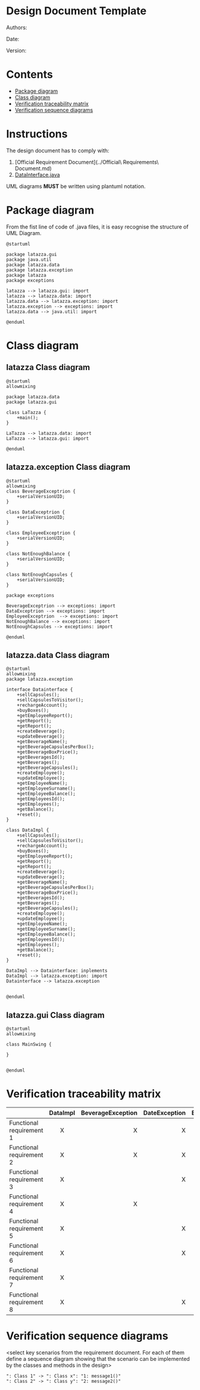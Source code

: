 # Design Document Template

Authors:

Date:

Version:

# Contents

- [Package diagram](#package-diagram)
- [Class diagram](#class-diagram)
- [Verification traceability matrix](#verification-traceability-matrix)
- [Verification sequence diagrams](#verification-sequence-diagrams)

# Instructions

The design document has to comply with:
1. [Official Requirement Document](../Official\ Requirements\ Document.md)
2. [DataInterface.java](../src/main/java/it/polito/latazza/data/DataInterface.java)

UML diagrams **MUST** be written using plantuml notation.

# Package diagram


From the fist line of code of .java files, it is easy recognise the structure of UML Diagram.

```plantuml
@startuml

package latazza.gui
package java.util
package latazza.data
package latazza.exception
package latazza
package exceptions

latazza --> latazza.gui: import
latazza --> latazza.data: import
latazza.data --> latazza.exception: import
latazza.exception --> exceptions: import
latazza.data --> java.util: import

@enduml
```


# Class diagram



## latazza Class diagram

```plantuml
@startuml
allowmixing

package latazza.data
package latazza.gui

class LaTazza {
    +main();
}

LaTazza --> latazza.data: import
LaTazza --> latazza.gui: import

@enduml
```

## latazza.exception Class diagram

```plantuml
@startuml
allowmixing
class BeverageExceptrion {
    +serialVersionUID;
}

class DataExceptrion {
    +serialVersionUID;
}

class EmployeeExceptrion {
    +serialVersionUID;
}

class NotEnoughBalance {
    +serialVersionUID;
}

class NotEnoughCapsules {
    +serialVersionUID;
}

package exceptions

BeverageExceptrion --> exceptions: import
DataExceptrion --> exceptions: import
EmployeeExceptrion  --> exceptions: import
NotEnoughBalance --> exceptions: import
NotEnoughCapsules --> exceptions: import

@enduml
```

## latazza.data Class diagram

```plantuml
@startuml
allowmixing
package latazza.exception

interface Datainterface {
    +sellCapsules();
    +sellCapsulesToVisitor();
    +rechargeAccount();
    +buyBoxes();
    +getEmployeeReport();
    +getReport();
    +getReport();
    +createBeverage();
    +updateBeverage();
    +getBeverageName();
    +getBeverageCapsulesPerBox();
    +getBeverageBoxPrice();
    +getBeveragesId();
    +getBeverages();
    +getBeverageCapsules();
    +createEmployee();
    +updateEmployee();
    +getEmployeeName();
    +getEmployeeSurname();
    +getEmployeeBalance();
    +getEmployeesId();
    +getEmployees();
    +getBalance();
    +reset();
}

class DataImpl {
    +sellCapsules();
    +sellCapsulesToVisitor();
    +rechargeAccount();
    +buyBoxes();
    +getEmployeeReport();
    +getReport();
    +getReport();
    +createBeverage();
    +updateBeverage();
    +getBeverageName();
    +getBeverageCapsulesPerBox();
    +getBeverageBoxPrice();
    +getBeveragesId();
    +getBeverages();
    +getBeverageCapsules();
    +createEmployee();
    +updateEmployee();
    +getEmployeeName();
    +getEmployeeSurname();
    +getEmployeeBalance();
    +getEmployeesId();
    +getEmployees();
    +getBalance();
    +reset();
}

DataImpl --> Datainterface: inplements
DataImpl --> latazza.exception: import
Datainterface --> latazza.exception


@enduml
```


## latazza.gui Class diagram

```plantuml
@startuml
allowmixing

class MainSwing {

}


@enduml
```

# Verification traceability matrix


|  | DataImpl | BeverageException | DateException | EmployeeException | NotEnoughBalance | NotEnoughCapsules |
| ------------- |:-------------:| -----:| -----:| -----:| -----:| -----:|
| Functional requirement 1  | X | X | X | X | X | X | 
| Functional requirement 2  | X | X | X |   |   | X | 
| Functional requirement 3  | X |   | X | X |   |   |   
| Functional requirement 4  | X | X |   |   | X |   |   
| Functional requirement 5  | X |   | X | X |   |   |   
| Functional requirement 6  | X |   | X |   |   |   |   
| Functional requirement 7  | X |   |   |   |   |   |   
| Functional requirement 8  | X |   | X |   |   |   |   


# Verification sequence diagrams 
\<select key scenarios from the requirement document. For each of them define a sequence diagram showing that the scenario can be implemented by the classes and methods in the design>

```plantuml
": Class 1" -> ": Class x": "1: message1()"
": Class 2" -> ": Class y": "2: message2()"
```